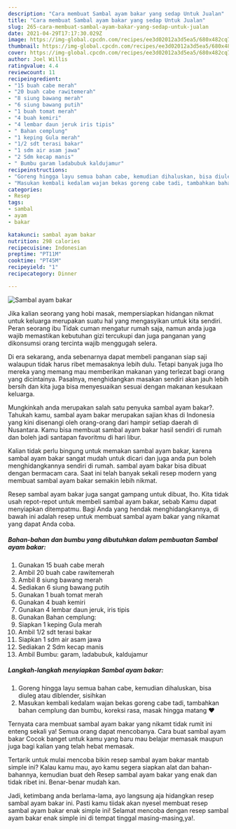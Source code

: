 ```yaml
---
description: "Cara membuat Sambal ayam bakar yang sedap Untuk Jualan"
title: "Cara membuat Sambal ayam bakar yang sedap Untuk Jualan"
slug: 265-cara-membuat-sambal-ayam-bakar-yang-sedap-untuk-jualan
date: 2021-04-29T17:17:30.029Z
image: https://img-global.cpcdn.com/recipes/ee3d02012a3d5ea5/680x482cq70/sambal-ayam-bakar-foto-resep-utama.jpg
thumbnail: https://img-global.cpcdn.com/recipes/ee3d02012a3d5ea5/680x482cq70/sambal-ayam-bakar-foto-resep-utama.jpg
cover: https://img-global.cpcdn.com/recipes/ee3d02012a3d5ea5/680x482cq70/sambal-ayam-bakar-foto-resep-utama.jpg
author: Joel Willis
ratingvalue: 4.4
reviewcount: 11
recipeingredient:
- "15 buah cabe merah"
- "20 buah cabe rawitemerah"
- "8 siung bawang merah"
- "6 siung bawang putih"
- "1 buah tomat merah"
- "4 buah kemiri"
- "4 lembar daun jeruk iris tipis"
- " Bahan cemplung"
- "1 keping Gula merah"
- "1/2 sdt terasi bakar"
- "1 sdm air asam jawa"
- "2 Sdm kecap manis"
- " Bumbu garam ladabubuk kaldujamur"
recipeinstructions:
- "Goreng hingga layu semua bahan cabe, kemudian dihaluskan, bisa diuleg atau diblender, sisihkan"
- "Masukan kembali kedalam wajan bekas goreng cabe tadi, tambahkan bahan cemplung dan bumbu, koreksi rasa, masak hingga matang ❤️"
categories:
- Resep
tags:
- sambal
- ayam
- bakar

katakunci: sambal ayam bakar 
nutrition: 298 calories
recipecuisine: Indonesian
preptime: "PT11M"
cooktime: "PT45M"
recipeyield: "1"
recipecategory: Dinner

---
```



![Sambal ayam bakar](https://img-global.cpcdn.com/recipes/ee3d02012a3d5ea5/680x482cq70/sambal-ayam-bakar-foto-resep-utama.jpg)

Jika kalian seorang yang hobi masak, mempersiapkan hidangan nikmat untuk keluarga merupakan suatu hal yang mengasyikan untuk kita sendiri. Peran seorang ibu Tidak cuman mengatur rumah saja, namun anda juga wajib memastikan kebutuhan gizi tercukupi dan juga panganan yang dikonsumsi orang tercinta wajib menggugah selera.

Di era  sekarang, anda sebenarnya dapat membeli panganan siap saji walaupun tidak harus ribet memasaknya lebih dulu. Tetapi banyak juga lho mereka yang memang mau memberikan makanan yang terlezat bagi orang yang dicintainya. Pasalnya, menghidangkan masakan sendiri akan jauh lebih bersih dan kita juga bisa menyesuaikan sesuai dengan makanan kesukaan keluarga. 



Mungkinkah anda merupakan salah satu penyuka sambal ayam bakar?. Tahukah kamu, sambal ayam bakar merupakan sajian khas di Indonesia yang kini disenangi oleh orang-orang dari hampir setiap daerah di Nusantara. Kamu bisa membuat sambal ayam bakar hasil sendiri di rumah dan boleh jadi santapan favoritmu di hari libur.

Kalian tidak perlu bingung untuk memakan sambal ayam bakar, karena sambal ayam bakar sangat mudah untuk dicari dan juga anda pun boleh menghidangkannya sendiri di rumah. sambal ayam bakar bisa dibuat dengan bermacam cara. Saat ini telah banyak sekali resep modern yang membuat sambal ayam bakar semakin lebih nikmat.

Resep sambal ayam bakar juga sangat gampang untuk dibuat, lho. Kita tidak usah repot-repot untuk membeli sambal ayam bakar, sebab Kamu dapat menyiapkan ditempatmu. Bagi Anda yang hendak menghidangkannya, di bawah ini adalah resep untuk membuat sambal ayam bakar yang nikamat yang dapat Anda coba.

<!--inarticleads1-->

##### Bahan-bahan dan bumbu yang dibutuhkan dalam pembuatan Sambal ayam bakar:

1. Gunakan 15 buah cabe merah
1. Ambil 20 buah cabe rawitemerah
1. Ambil 8 siung bawang merah
1. Sediakan 6 siung bawang putih
1. Gunakan 1 buah tomat merah
1. Gunakan 4 buah kemiri
1. Gunakan 4 lembar daun jeruk, iris tipis
1. Gunakan  Bahan cemplung:
1. Siapkan 1 keping Gula merah
1. Ambil 1/2 sdt terasi bakar
1. Siapkan 1 sdm air asam jawa
1. Sediakan 2 Sdm kecap manis
1. Ambil  Bumbu: garam, ladabubuk, kaldujamur




<!--inarticleads2-->

##### Langkah-langkah menyiapkan Sambal ayam bakar:

1. Goreng hingga layu semua bahan cabe, kemudian dihaluskan, bisa diuleg atau diblender, sisihkan
1. Masukan kembali kedalam wajan bekas goreng cabe tadi, tambahkan bahan cemplung dan bumbu, koreksi rasa, masak hingga matang ❤️




Ternyata cara membuat sambal ayam bakar yang nikamt tidak rumit ini enteng sekali ya! Semua orang dapat mencobanya. Cara buat sambal ayam bakar Cocok banget untuk kamu yang baru mau belajar memasak maupun juga bagi kalian yang telah hebat memasak.

Tertarik untuk mulai mencoba bikin resep sambal ayam bakar mantab simple ini? Kalau kamu mau, ayo kamu segera siapkan alat dan bahan-bahannya, kemudian buat deh Resep sambal ayam bakar yang enak dan tidak ribet ini. Benar-benar mudah kan. 

Jadi, ketimbang anda berlama-lama, ayo langsung aja hidangkan resep sambal ayam bakar ini. Pasti kamu tiidak akan nyesel membuat resep sambal ayam bakar enak simple ini! Selamat mencoba dengan resep sambal ayam bakar enak simple ini di tempat tinggal masing-masing,ya!.


